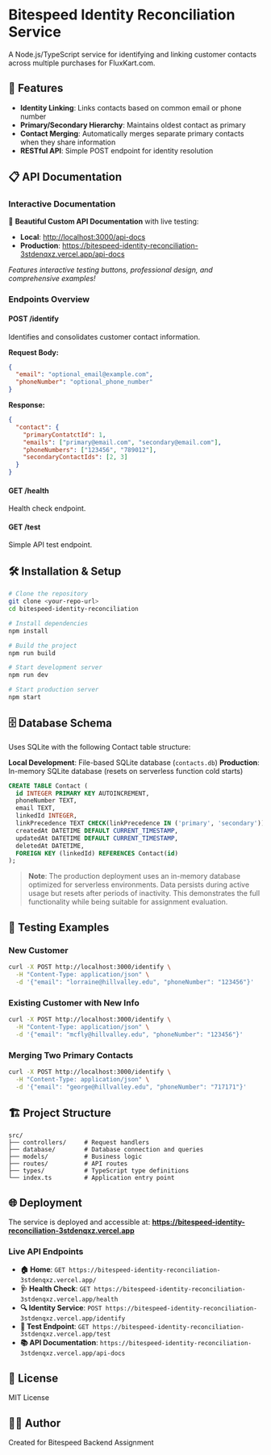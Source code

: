# Bitespeed Identity Reconciliation Service

A Node.js/TypeScript service for identifying and linking customer contacts across multiple purchases for FluxKart.com.

## 🚀 Features

- **Identity Linking**: Links contacts based on common email or phone number
- **Primary/Secondary Hierarchy**: Maintains oldest contact as primary
- **Contact Merging**: Automatically merges separate primary contacts when they share information
- **RESTful API**: Simple POST endpoint for identity resolution

## 📋 API Documentation

### Interactive Documentation

🎨 **Beautiful Custom API Documentation** with live testing:

- **Local**: <http://localhost:3000/api-docs>
- **Production**: <https://bitespeed-identity-reconciliation-3stdenqxz.vercel.app/api-docs>

*Features interactive testing buttons, professional design, and comprehensive examples!*

### Endpoints Overview

#### POST /identify

Identifies and consolidates customer contact information.

**Request Body:**

```json
{
  "email": "optional_email@example.com",
  "phoneNumber": "optional_phone_number"
}
```

**Response:**

```json
{
  "contact": {
    "primaryContatctId": 1,
    "emails": ["primary@email.com", "secondary@email.com"],
    "phoneNumbers": ["123456", "789012"],
    "secondaryContactIds": [2, 3]
  }
}
```

#### GET /health

Health check endpoint.

#### GET /test  

Simple API test endpoint.

## 🛠️ Installation & Setup

```bash
# Clone the repository
git clone <your-repo-url>
cd bitespeed-identity-reconciliation

# Install dependencies
npm install

# Build the project
npm run build

# Start development server
npm run dev

# Start production server
npm start
```

## 🗄️ Database Schema

Uses SQLite with the following Contact table structure:

**Local Development**: File-based SQLite database (`contacts.db`)
**Production**: In-memory SQLite database (resets on serverless function cold starts)

```sql
CREATE TABLE Contact (
  id INTEGER PRIMARY KEY AUTOINCREMENT,
  phoneNumber TEXT,
  email TEXT,
  linkedId INTEGER,
  linkPrecedence TEXT CHECK(linkPrecedence IN ('primary', 'secondary')),
  createdAt DATETIME DEFAULT CURRENT_TIMESTAMP,
  updatedAt DATETIME DEFAULT CURRENT_TIMESTAMP,
  deletedAt DATETIME,
  FOREIGN KEY (linkedId) REFERENCES Contact(id)
);
```

> **Note**: The production deployment uses an in-memory database optimized for serverless environments. Data persists during active usage but resets after periods of inactivity. This demonstrates the full functionality while being suitable for assignment evaluation.

## 🧪 Testing Examples

### New Customer

```bash
curl -X POST http://localhost:3000/identify \
  -H "Content-Type: application/json" \
  -d '{"email": "lorraine@hillvalley.edu", "phoneNumber": "123456"}'
```

### Existing Customer with New Info

```bash
curl -X POST http://localhost:3000/identify \
  -H "Content-Type: application/json" \
  -d '{"email": "mcfly@hillvalley.edu", "phoneNumber": "123456"}'
```

### Merging Two Primary Contacts

```bash
curl -X POST http://localhost:3000/identify \
  -H "Content-Type: application/json" \
  -d '{"email": "george@hillvalley.edu", "phoneNumber": "717171"}'
```

## 🏗️ Project Structure

```
src/
├── controllers/     # Request handlers
├── database/        # Database connection and queries
├── models/          # Business logic
├── routes/          # API routes
├── types/           # TypeScript type definitions
└── index.ts         # Application entry point
```

## 🌐 Deployment

The service is deployed and accessible at: **<https://bitespeed-identity-reconciliation-3stdenqxz.vercel.app>**

### Live API Endpoints

- **🏠 Home**: `GET https://bitespeed-identity-reconciliation-3stdenqxz.vercel.app/`
- **🩺 Health Check**: `GET https://bitespeed-identity-reconciliation-3stdenqxz.vercel.app/health`
- **🔍 Identity Service**: `POST https://bitespeed-identity-reconciliation-3stdenqxz.vercel.app/identify`
- **🧪 Test Endpoint**: `GET https://bitespeed-identity-reconciliation-3stdenqxz.vercel.app/test`
- **📚 API Documentation**: `https://bitespeed-identity-reconciliation-3stdenqxz.vercel.app/api-docs`

## 📝 License

MIT License

## 👨‍💻 Author

Created for Bitespeed Backend Assignment
